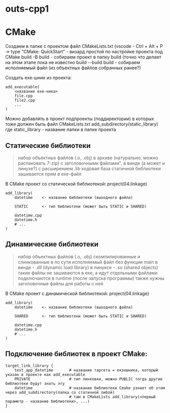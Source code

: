 # outs-cpp1

# CMake
Создаем в папке с проектом файл CMakeLists.txt	(vscode - Ctrl + Alt + P -> type "CMake: QuickStart" - визард простой по настройке проекта под CMake
build -B build	- собираем проект в папку build (точно что делает на этом этапе пока не известно
build --build build 	- собираем исполняемый файл (из объектных файлов собранных ранее?)

Создать exe-шник из проекта:
```
add_executable(
	<название ехе-ника>
	file.cpp
	file2.cpp 
	...
)
```

Можно добавлять в проект подпроекты (поддиректории) в которых тоже должен быть файл CMakeLists.txt
add_subdirectory(static_library)	где static_library - название папки в папке проекта

## Статические библиотеки
> набор объектных файлов (.o, .obj) в архиве (натурально, можно распаковать 7-zip) с заголовочными файлами", 
> в винде (а может и линухе?) с расширением .lib
> кодовая база статичной библиотеки зашивается прям в exe-файл

В CMake проект со статической библиотекой:
project(04.linkage)

```
add_library(
	datetime	<- название библиотеки (выходного файла)

	STATIC		<- тип библиотеки (может быть STATIC и SHARED)

	datetime.cpp
	datetime.h
	# ... 
)
```

## Динамические библиотеки
> набор объектных файлов (.o, .obj) скомпилированные и слинкованные в по сути исполняемый файл без функции main
> в винде - .dll (dynamic load library) в линуксе - .so (shared objects)
> такие файлы не зашиваются в exe, а идут отдельными файлами подключаются в runtime (после запуска программы)
> также нужны заголовочные файлы для работы с ней

В CMake проект с динамической библиотекой:
project(04.linkage)

```
add_library(
	datetime	<- название библиотеки (выходного файла)

	SHARED		<- тип библиотеки (может быть STATIC и SHARED)

	datetime.cpp
	datetime.h
	# ... 
)
```

## Подключение библиотек в проект CMake:
```
target_link_library {
	test_app_datetime		# название таргета = екзешника, который указан в проекте как add_executable
	PRIVATE					# тип линковки, можно PUBLIC тогда другие библиотеки будут знать эту
	datetime				# название библиотеки Cmake узнает об этом через add_subdirectory(папка со статичной либой) 
							# там в CMakeLists add_library(<первый параметр - название библиотеки>, ...)
}
```
